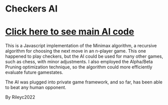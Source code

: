 # Checkers AI

# [Click here to see main AI code](https://github.com/Rileyc2022/Checkers_AI/blob/master/AI.js)

This is a Javascript implementation of the Minimax algorithm, a recursive algorithm for choosing the next move in an n-player game. This one happened to play checkers, but the AI could be used for many other games, such as chess, with minor adjustments. I also employed the Alpha/Beta Pruning optimization technique, so the algorithm could more efficiently evaluate future gamestates.

The AI was plugged into private game framework, and so far, has been able to beat any human opponent.

By Rileyc2022
